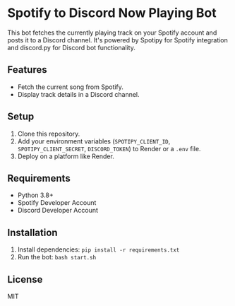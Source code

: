 # Spotify to Discord Now Playing Bot

This bot fetches the currently playing track on your Spotify account and posts it to a Discord channel. It's powered by Spotipy for Spotify integration and discord.py for Discord bot functionality.

## Features
- Fetch the current song from Spotify.
- Display track details in a Discord channel.

## Setup
1. Clone this repository.
2. Add your environment variables (`SPOTIPY_CLIENT_ID`, `SPOTIPY_CLIENT_SECRET`, `DISCORD_TOKEN`) to Render or a `.env` file.
3. Deploy on a platform like Render.

## Requirements
- Python 3.8+
- Spotify Developer Account
- Discord Developer Account

## Installation
1. Install dependencies: `pip install -r requirements.txt`
2. Run the bot: `bash start.sh`

## License
MIT